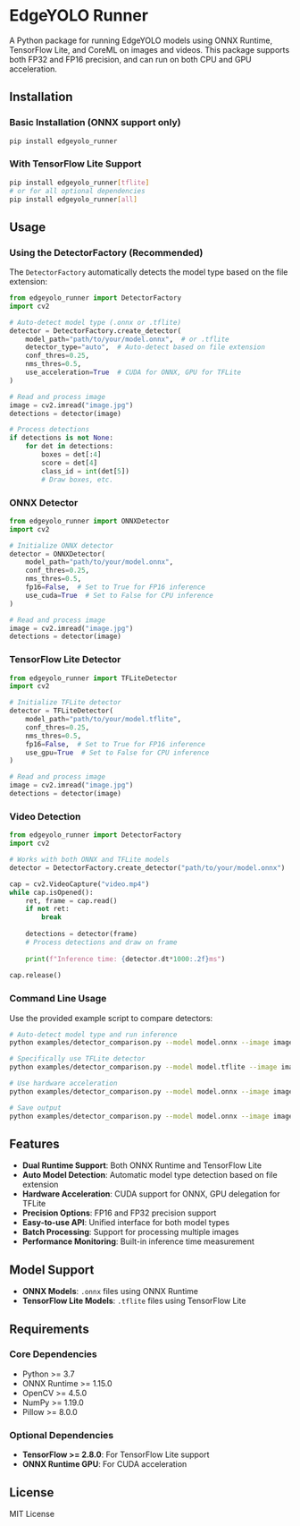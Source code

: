 # EdgeYOLO Runner

A Python package for running EdgeYOLO models using ONNX Runtime, TensorFlow Lite, and CoreML on images and videos. This package supports both FP32 and FP16 precision, and can run on both CPU and GPU acceleration.

## Installation

### Basic Installation (ONNX support only)
```bash
pip install edgeyolo_runner
```

### With TensorFlow Lite Support
```bash
pip install edgeyolo_runner[tflite]
# or for all optional dependencies
pip install edgeyolo_runner[all]
```

## Usage

### Using the DetectorFactory (Recommended)

The `DetectorFactory` automatically detects the model type based on the file extension:

```python
from edgeyolo_runner import DetectorFactory
import cv2

# Auto-detect model type (.onnx or .tflite)
detector = DetectorFactory.create_detector(
    model_path="path/to/your/model.onnx",  # or .tflite
    detector_type="auto",  # Auto-detect based on file extension
    conf_thres=0.25,
    nms_thres=0.5,
    use_acceleration=True  # CUDA for ONNX, GPU for TFLite
)

# Read and process image
image = cv2.imread("image.jpg")
detections = detector(image)

# Process detections
if detections is not None:
    for det in detections:
        boxes = det[:4]
        score = det[4]
        class_id = int(det[5])
        # Draw boxes, etc.
```

### ONNX Detector

```python
from edgeyolo_runner import ONNXDetector
import cv2

# Initialize ONNX detector
detector = ONNXDetector(
    model_path="path/to/your/model.onnx",
    conf_thres=0.25,
    nms_thres=0.5,
    fp16=False,  # Set to True for FP16 inference
    use_cuda=True  # Set to False for CPU inference
)

# Read and process image
image = cv2.imread("image.jpg")
detections = detector(image)
```

### TensorFlow Lite Detector

```python
from edgeyolo_runner import TFLiteDetector
import cv2

# Initialize TFLite detector
detector = TFLiteDetector(
    model_path="path/to/your/model.tflite",
    conf_thres=0.25,
    nms_thres=0.5,
    fp16=False,  # Set to True for FP16 inference
    use_gpu=True  # Set to False for CPU inference
)

# Read and process image
image = cv2.imread("image.jpg")
detections = detector(image)
```

### Video Detection

```python
from edgeyolo_runner import DetectorFactory
import cv2

# Works with both ONNX and TFLite models
detector = DetectorFactory.create_detector("path/to/your/model.onnx")

cap = cv2.VideoCapture("video.mp4")
while cap.isOpened():
    ret, frame = cap.read()
    if not ret:
        break
        
    detections = detector(frame)
    # Process detections and draw on frame
    
    print(f"Inference time: {detector.dt*1000:.2f}ms")
    
cap.release()
```

### Command Line Usage

Use the provided example script to compare detectors:

```bash
# Auto-detect model type and run inference
python examples/detector_comparison.py --model model.onnx --image image.jpg

# Specifically use TFLite detector
python examples/detector_comparison.py --model model.tflite --image image.jpg --detector tflite

# Use hardware acceleration
python examples/detector_comparison.py --model model.onnx --image image.jpg --use-acceleration

# Save output
python examples/detector_comparison.py --model model.onnx --image image.jpg --output result.jpg
```

## Features

- **Dual Runtime Support**: Both ONNX Runtime and TensorFlow Lite
- **Auto Model Detection**: Automatic model type detection based on file extension
- **Hardware Acceleration**: CUDA support for ONNX, GPU delegation for TFLite
- **Precision Options**: FP16 and FP32 precision support
- **Easy-to-use API**: Unified interface for both model types
- **Batch Processing**: Support for processing multiple images
- **Performance Monitoring**: Built-in inference time measurement

## Model Support

- **ONNX Models**: `.onnx` files using ONNX Runtime
- **TensorFlow Lite Models**: `.tflite` files using TensorFlow Lite

## Requirements

### Core Dependencies
- Python >= 3.7
- ONNX Runtime >= 1.15.0
- OpenCV >= 4.5.0
- NumPy >= 1.19.0
- Pillow >= 8.0.0

### Optional Dependencies
- **TensorFlow >= 2.8.0**: For TensorFlow Lite support
- **ONNX Runtime GPU**: For CUDA acceleration

## License

MIT License 